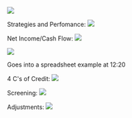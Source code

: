 

![](https://i.imgur.com/1yNRIyr.png)


Strategies and Perfomance:
![](https://i.imgur.com/BE3IrPs.png)



Net Income/Cash Flow:
![](https://i.imgur.com/oojTt42.png)


![](https://i.imgur.com/sW8Idnd.png)


Goes into a spreadsheet example at 12:20


4 C's of Credit:
![](https://i.imgur.com/nGuS6NT.png)



Screening:
![](https://i.imgur.com/qTVXqS6.png)



Adjustments:
![](https://i.imgur.com/CLaIXm3.png)


